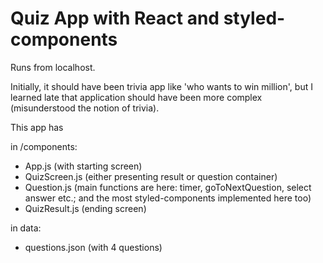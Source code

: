 # Quiz App with React and styled-components

Runs from localhost.

Initially, it should have been trivia app like 'who wants to win million', but I learned late that application should have been more complex (misunderstood the notion of trivia).

This app has

in /components:
- App.js (with starting screen)
- QuizScreen.js (either presenting result or question container)
- Question.js (main functions are here: timer, goToNextQuestion, select answer etc.; and the most styled-components implemented here too)
- QuizResult.js (ending screen)

in data:
- questions.json (with 4 questions)
